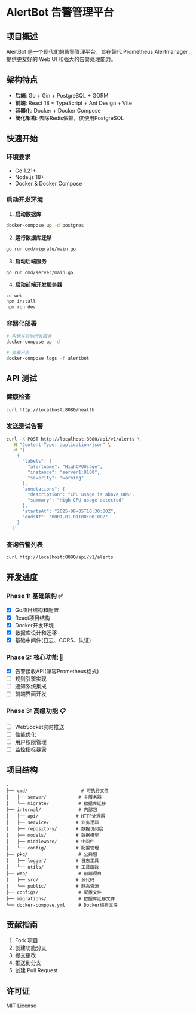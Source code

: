 # AlertBot 告警管理平台

## 项目概述

AlertBot 是一个现代化的告警管理平台，旨在替代 Prometheus Alertmanager，提供更友好的 Web UI 和强大的告警处理能力。

## 架构特点

- **后端**: Go + Gin + PostgreSQL + GORM
- **前端**: React 18 + TypeScript + Ant Design + Vite
- **容器化**: Docker + Docker Compose
- **简化架构**: 去除Redis依赖，仅使用PostgreSQL

## 快速开始

### 环境要求

- Go 1.21+
- Node.js 18+
- Docker & Docker Compose

### 启动开发环境

1. **启动数据库**
```bash
docker-compose up -d postgres
```

2. **运行数据库迁移**
```bash
go run cmd/migrate/main.go
```

3. **启动后端服务**
```bash
go run cmd/server/main.go
```

4. **启动前端开发服务器**
```bash
cd web
npm install
npm run dev
```

### 容器化部署

```bash
# 构建并启动所有服务
docker-compose up -d

# 查看日志
docker-compose logs -f alertbot
```

## API 测试

### 健康检查
```bash
curl http://localhost:8080/health
```

### 发送测试告警
```bash
curl -X POST http://localhost:8080/api/v1/alerts \
  -H "Content-Type: application/json" \
  -d '[
    {
      "labels": {
        "alertname": "HighCPUUsage",
        "instance": "server1:9100",
        "severity": "warning"
      },
      "annotations": {
        "description": "CPU usage is above 80%",
        "summary": "High CPU usage detected"
      },
      "startsAt": "2025-08-05T10:30:00Z",
      "endsAt": "0001-01-01T00:00:00Z"
    }
  ]'
```

### 查询告警列表
```bash
curl http://localhost:8080/api/v1/alerts
```

## 开发进度

### Phase 1: 基础架构 ✅
- [x] Go项目结构和配置
- [x] React项目结构  
- [x] Docker开发环境
- [x] 数据库设计和迁移
- [x] 基础中间件(日志、CORS、认证)

### Phase 2: 核心功能 🚧
- [x] 告警接收API(兼容Prometheus格式)
- [ ] 规则引擎实现
- [ ] 通知系统集成
- [ ] 前端界面开发

### Phase 3: 高级功能 📋
- [ ] WebSocket实时推送
- [ ] 性能优化
- [ ] 用户权限管理
- [ ] 监控指标暴露

## 项目结构

```
.
├── cmd/                    # 可执行文件
│   ├── server/            # 主服务器
│   └── migrate/           # 数据库迁移
├── internal/              # 内部包
│   ├── api/              # HTTP处理器
│   ├── service/          # 业务逻辑
│   ├── repository/       # 数据访问层
│   ├── models/           # 数据模型
│   ├── middleware/       # 中间件
│   └── config/           # 配置管理
├── pkg/                   # 公共包
│   ├── logger/           # 日志工具
│   └── utils/            # 工具函数
├── web/                   # 前端项目
│   ├── src/              # 源代码
│   └── public/           # 静态资源
├── configs/               # 配置文件
├── migrations/            # 数据库迁移文件
└── docker-compose.yml     # Docker编排文件
```

## 贡献指南

1. Fork 项目
2. 创建功能分支
3. 提交更改
4. 推送到分支
5. 创建 Pull Request

## 许可证

MIT License